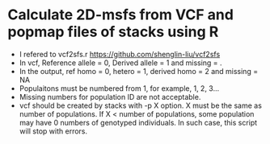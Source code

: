 Calculate 2D-msfs from VCF and popmap files of stacks using R
=======
* I refered to vcf2sfs.r  <https://github.com/shenglin-liu/vcf2sfs>
* In vcf, Reference allele = 0, Derived allele = 1  and missing = .
* In the output, ref homo = 0, hetero = 1, derived homo = 2 and missing = NA
* Populaitons must be numbered from 1, for example, 1, 2, 3...
* Missing numbers for population ID are not acceptable.
* vcf should be created by stacks with -p X option. X must be the same as number of populations. If X < number of populations, some population may have 0 numbers of genotyped individuals. In such case, this script will stop with errors.








